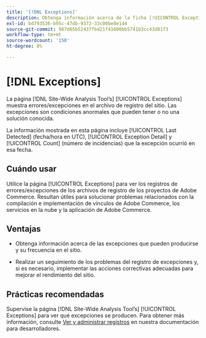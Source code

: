 ```yaml
---
title: '[!DNL Exceptions]'
description: Obtenga información acerca de la ficha [!UICONTROL Exceptions] en  [!DNL Site-Wide Analysis Tool], cuándo utilizarla, sus ventajas y prácticas recomendadas.
exl-id: bd793536-b95c-47db-9372-33c00be8e144
source-git-commit: 987d65b52437fbd21f41600bb5741b3cc43d01f3
workflow-type: tm+mt
source-wordcount: '150'
ht-degree: 0%

---
```


# [!DNL Exceptions]

La página [!DNL Site-Wide Analysis Tool’s] [!UICONTROL Exceptions] muestra errores/excepciones en el archivo de registro del sitio. Las excepciones son condiciones anormales que pueden tener o no una solución conocida.

La información mostrada en esta página incluye [!UICONTROL Last Detected] (fecha/hora en UTC), [!UICONTROL Exception Detail] y [!UICONTROL Count] (número de incidencias) que la excepción ocurrió en esa fecha.

## Cuándo usar

Utilice la página [!UICONTROL Exceptions] para ver los registros de errores/excepciones de los archivos de registro de los proyectos de Adobe Commerce. Resultan útiles para solucionar problemas relacionados con la compilación e implementación de vínculos de Adobe Commerce, los servicios en la nube y la aplicación de Adobe Commerce.

## Ventajas

* Obtenga información acerca de las excepciones que pueden producirse y su frecuencia en el sitio.

* Realizar un seguimiento de los problemas del registro de excepciones y, si es necesario, implementar las acciones correctivas adecuadas para mejorar el rendimiento del sitio.

## Prácticas recomendadas

Supervise la página [!DNL Site-Wide Analysis Tool’s] [!UICONTROL Exceptions] para ver qué excepciones se producen. Para obtener más información, consulte [Ver y administrar registros](https://experienceleague.adobe.com/es/docs/commerce-cloud-service/user-guide/develop/test/log-locations) en nuestra documentación para desarrolladores.
